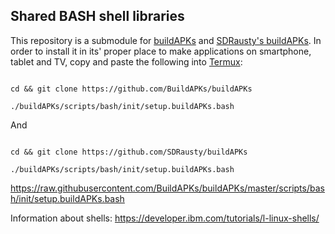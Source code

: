 ## Shared BASH shell libraries 

This repository is a submodule for [buildAPKs](https://github.com/BuildAPKs/buildAPKs) and [SDRausty's buildAPKs](https://github.com/SDRausty/buildAPKs).  In order to install it in its' proper place to make applications on smartphone, tablet and TV, copy and paste the following into [Termux](https://github.com/termux):

```

cd && git clone https://github.com/BuildAPKs/buildAPKs

./buildAPKs/scripts/bash/init/setup.buildAPKs.bash

```

And

```

cd && git clone https://github.com/SDRausty/buildAPKs

./buildAPKs/scripts/bash/init/setup.buildAPKs.bash

```

https://raw.githubusercontent.com/BuildAPKs/buildAPKs/master/scripts/bash/init/setup.buildAPKs.bash

Information about shells: https://developer.ibm.com/tutorials/l-linux-shells/

<!-- #OEM -->
